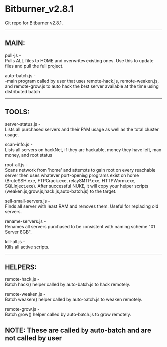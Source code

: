 # Bitburner_v2.8.1
Git repo for Bitburner v2.8.1.

---------------------------------------------------------------------------------------------------------------------------------------
MAIN:
---------------------------------------------------------------------------------------------------------------------------------------
pull-js -<br>
Pulls ALL files to HOME and overwrites existing ones. Use this to update files and pull the full project.

auto-batch.js -<br>
-main program called by user that uses remote-hack.js, remote-weaken.js, and remote-grow.js to auto hack the best server available at the time
using distributed batch

---------------------------------------------------------------------------------------------------------------------------------------
TOOLS:
---------------------------------------------------------------------------------------------------------------------------------------
server-status.js -<br>
Lists all purchased servers and their RAM usage as well as the total cluster usage.

scan-info.js -<br>
Lists all servers on hackNet, if they are hackable, money they have left, max money, and root status

root-all.js -<br>
Scans network from 'home' and attempts to gain root on every reachable server then uses whatever port-opening programs exist on home (BruteSSH.exe, FTPCrack.exe, relaySMTP.exe, HTTPWorm.exe, SQLInject.exe). After successful NUKE, it will copy your helper scripts (weaken.js,grow.js,hack.js,auto-batch.js) to the target.

sell-small-servers.js -<br>
Finds all server with least RAM and removes them. Useful for replacing old servers. 

rename-servers.js -<br>
Renames all servers purchased to be consistent with naming scheme "01 Server 8GB". 

kill-all.js -<br>
Kills all active scripts.

---------------------------------------------------------------------------------------------------------------------------------------
HELPERS:
---------------------------------------------------------------------------------------------------------------------------------------
remote-hack.js -<br>
Batch hack() helper called by auto-batch.js to hack remotely. 

remote-weaken.js -<br>
Batch weaken() helper called by auto-batch.js to weaken remotely. 

remote-grow.js -<br>
Batch grow() helper called by auto-batch.js to grow remotely. 

NOTE: These are called by auto-batch and are not called by user 
---------------------------------------------------------------------------------------------------------------------------------------

